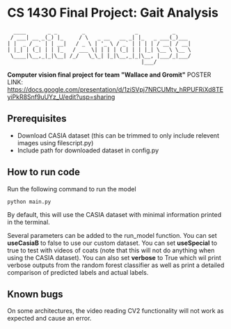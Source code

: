 # CS 1430 Final Project: Gait Analysis
```
  ____       _ _        _                _           _     
 / ___| __ _(_) |_     / \   _ __   __ _| |_   _ ___(_)___ 
| |  _ / _` | | __|   / _ \ | '_ \ / _` | | | | / __| / __|
| |_| | (_| | | |_   / ___ \| | | | (_| | | |_| \__ \ \__ \
 \____|\__,_|_|\__| /_/   \_\_| |_|\__,_|_|\__, |___/_|___/
                                           |___/           
```
     
**Computer vision final project for team "Wallace and Gromit"**
POSTER LINK: https://docs.google.com/presentation/d/1ziSVpj7NRCUMtv_hRPUFRiXd8TEyiPkR8Snf9uUYz_U/edit?usp=sharing

## Prerequisites
- Download CASIA dataset (this can be trimmed to only include relevent images using filescript.py)
- Include path for downloaded dataset in config.py
## How to run code
Run the following command to run the model

    python main.py

By default, this will use the CASIA dataset with minimal information printed in the terminal.

Several parameters can be added to the run_model function. You can set **useCasiaB** to false to use our custom dataset. You can set **useSpecial** to true to test with videos of coats (note that this will not do anything when using the CASIA dataset). You can also set **verbose** to True which wil print verbose outputs from the random forest classifier as well as print a detailed comparison of predicted labels and actual labels.
## Known bugs
On some architectures, the video reading CV2 functionality will not work as expected and cause an error.